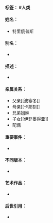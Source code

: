 #### 标签： #人类
#### 姓名：
- 特里俄普斯
#### 别名：
- 
#### 描述：
- 
#### 亲属关系：
- 父亲[[波塞冬]]
- 母亲[[卡那刻]]
- 兄弟姐妹
- 子女[[伊菲墨得亚]]
- 配偶
#### 重要事件：
- 
#### 不同版本：
- 
#### 艺术作品：
- 
#### 后世引用：
- 